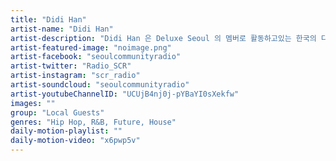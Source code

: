```yaml
---
title: "Didi Han"	
artist-name: "Didi Han"	
artist-description: "Didi Han 은 Deluxe Seoul 의 멤버로 활동하고있는 한국의 디제이다. Hip Hop, R&B, Future, House 등의 장르를 플레이하며 신선한 트랙들을 포함한 셀렉션이 특징이며, Boiler Room 과 다양한 일렉트로닉 뮤직 페스티벌에서 모습을 보여주고있다."	
artist-featured-image: "noimage.png"	
artist-facebook: "seoulcommunityradio"	
artist-twitter: "Radio_SCR"	
artist-instagram: "scr_radio"	
artist-soundcloud: "seoulcommunityradio"	
artist-youtubeChannelID: "UCUjB4nj0j-pYBaYI0sXekfw"	
images: ""	
group: "Local Guests"	
genres: "Hip Hop, R&B, Future, House"	
daily-motion-playlist: ""	
daily-motion-video: "x6pwp5v"		
---
```



